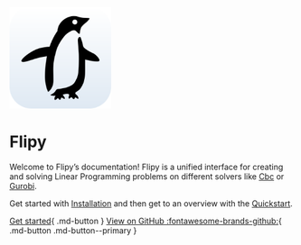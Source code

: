 <img width=180 src="assets/images/flipy.svg"></img>

# Flipy

Welcome to Flipy’s documentation! Flipy is a unified interface for creating and solving Linear Programming problems on different solvers like [Cbc](https://github.com/coin-or/Cbc) or [Gurobi](https://www.gurobi.com/).

Get started with [Installation](./installation.md) and then get to an overview with the [Quickstart](./quickstart.md).

[Get started](./installation.md){ .md-button }
[View on GitHub :fontawesome-brands-github:](//github.com/freewheel/flipy){ .md-button .md-button--primary }
